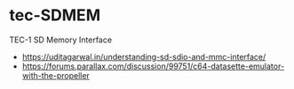 # tec-SDMEM
TEC-1 SD Memory Interface


- https://uditagarwal.in/understanding-sd-sdio-and-mmc-interface/
- https://forums.parallax.com/discussion/99751/c64-datasette-emulator-with-the-propeller

